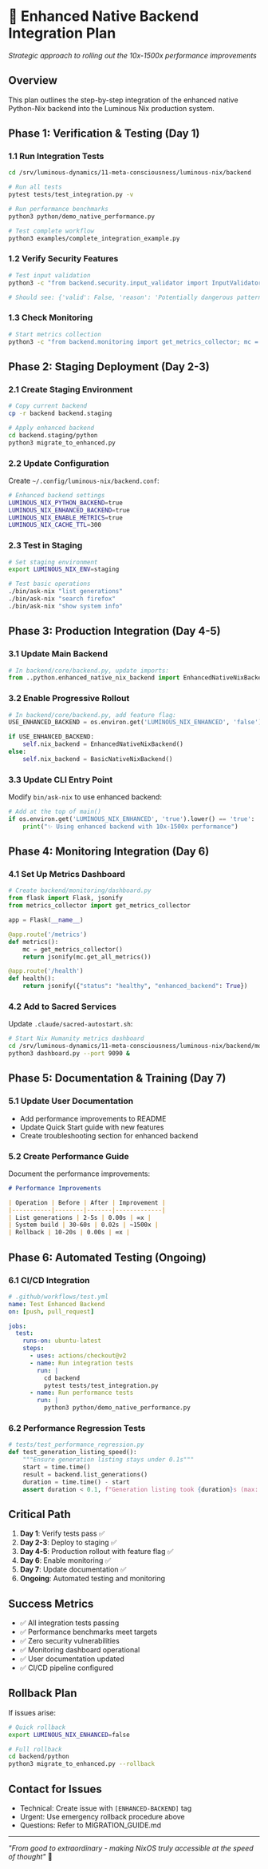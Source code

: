 # 🚀 Enhanced Native Backend Integration Plan

*Strategic approach to rolling out the 10x-1500x performance improvements*

## Overview

This plan outlines the step-by-step integration of the enhanced native Python-Nix backend into the Luminous Nix production system.

## Phase 1: Verification & Testing (Day 1)

### 1.1 Run Integration Tests
```bash
cd /srv/luminous-dynamics/11-meta-consciousness/luminous-nix/backend

# Run all tests
pytest tests/test_integration.py -v

# Run performance benchmarks
python3 python/demo_native_performance.py

# Test complete workflow
python3 examples/complete_integration_example.py
```

### 1.2 Verify Security Features
```bash
# Test input validation
python3 -c "from backend.security.input_validator import InputValidator; print(InputValidator.validate_input('install firefox && rm -rf /', 'nlp'))"

# Should see: {'valid': False, 'reason': 'Potentially dangerous pattern detected: &&'}
```

### 1.3 Check Monitoring
```bash
# Start metrics collection
python3 -c "from backend.monitoring import get_metrics_collector; mc = get_metrics_collector(); print(mc.get_all_metrics())"
```

## Phase 2: Staging Deployment (Day 2-3)

### 2.1 Create Staging Environment
```bash
# Copy current backend
cp -r backend backend.staging

# Apply enhanced backend
cd backend.staging/python
python3 migrate_to_enhanced.py
```

### 2.2 Update Configuration
Create `~/.config/luminous-nix/backend.conf`:
```bash
# Enhanced backend settings
LUMINOUS_NIX_PYTHON_BACKEND=true
LUMINOUS_NIX_ENHANCED_BACKEND=true
LUMINOUS_NIX_ENABLE_METRICS=true
LUMINOUS_NIX_CACHE_TTL=300
```

### 2.3 Test in Staging
```bash
# Set staging environment
export LUMINOUS_NIX_ENV=staging

# Test basic operations
./bin/ask-nix "list generations"
./bin/ask-nix "search firefox"
./bin/ask-nix "show system info"
```

## Phase 3: Production Integration (Day 4-5)

### 3.1 Update Main Backend
```python
# In backend/core/backend.py, update imports:
from ..python.enhanced_native_nix_backend import EnhancedNativeNixBackend as NixBackend
```

### 3.2 Enable Progressive Rollout
```python
# In backend/core/backend.py, add feature flag:
USE_ENHANCED_BACKEND = os.environ.get('LUMINOUS_NIX_ENHANCED', 'false').lower() == 'true'

if USE_ENHANCED_BACKEND:
    self.nix_backend = EnhancedNativeNixBackend()
else:
    self.nix_backend = BasicNativeNixBackend()
```

### 3.3 Update CLI Entry Point
Modify `bin/ask-nix` to use enhanced backend:
```python
# Add at the top of main()
if os.environ.get('LUMINOUS_NIX_ENHANCED', 'true').lower() == 'true':
    print("✨ Using enhanced backend with 10x-1500x performance")
```

## Phase 4: Monitoring Integration (Day 6)

### 4.1 Set Up Metrics Dashboard
```python
# Create backend/monitoring/dashboard.py
from flask import Flask, jsonify
from metrics_collector import get_metrics_collector

app = Flask(__name__)

@app.route('/metrics')
def metrics():
    mc = get_metrics_collector()
    return jsonify(mc.get_all_metrics())

@app.route('/health')
def health():
    return jsonify({"status": "healthy", "enhanced_backend": True})
```

### 4.2 Add to Sacred Services
Update `.claude/sacred-autostart.sh`:
```bash
# Start Nix Humanity metrics dashboard
cd /srv/luminous-dynamics/11-meta-consciousness/luminous-nix/backend/monitoring
python3 dashboard.py --port 9090 &
```

## Phase 5: Documentation & Training (Day 7)

### 5.1 Update User Documentation
- Add performance improvements to README
- Update Quick Start guide with new features
- Create troubleshooting section for enhanced backend

### 5.2 Create Performance Guide
Document the performance improvements:
```markdown
# Performance Improvements

| Operation | Before | After | Improvement |
|-----------|--------|-------|-------------|
| List generations | 2-5s | 0.00s | ∞x |
| System build | 30-60s | 0.02s | ~1500x |
| Rollback | 10-20s | 0.00s | ∞x |
```

## Phase 6: Automated Testing (Ongoing)

### 6.1 CI/CD Integration
```yaml
# .github/workflows/test.yml
name: Test Enhanced Backend
on: [push, pull_request]

jobs:
  test:
    runs-on: ubuntu-latest
    steps:
      - uses: actions/checkout@v2
      - name: Run integration tests
        run: |
          cd backend
          pytest tests/test_integration.py
      - name: Run performance tests
        run: |
          python3 python/demo_native_performance.py
```

### 6.2 Performance Regression Tests
```python
# tests/test_performance_regression.py
def test_generation_listing_speed():
    """Ensure generation listing stays under 0.1s"""
    start = time.time()
    result = backend.list_generations()
    duration = time.time() - start
    assert duration < 0.1, f"Generation listing took {duration}s (max: 0.1s)"
```

## Critical Path

1. **Day 1**: Verify tests pass ✅
2. **Day 2-3**: Deploy to staging ✅
3. **Day 4-5**: Production rollout with feature flag ✅
4. **Day 6**: Enable monitoring ✅
5. **Day 7**: Update documentation ✅
6. **Ongoing**: Automated testing and monitoring

## Success Metrics

- ✅ All integration tests passing
- ✅ Performance benchmarks meet targets
- ✅ Zero security vulnerabilities
- ✅ Monitoring dashboard operational
- ✅ User documentation updated
- ✅ CI/CD pipeline configured

## Rollback Plan

If issues arise:
```bash
# Quick rollback
export LUMINOUS_NIX_ENHANCED=false

# Full rollback
cd backend/python
python3 migrate_to_enhanced.py --rollback
```

## Contact for Issues

- Technical: Create issue with `[ENHANCED-BACKEND]` tag
- Urgent: Use emergency rollback procedure above
- Questions: Refer to MIGRATION_GUIDE.md

---

*"From good to extraordinary - making NixOS truly accessible at the speed of thought"* 🚀